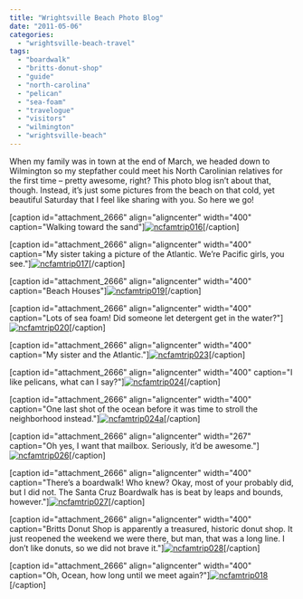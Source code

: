 ```yaml
---
title: "Wrightsville Beach Photo Blog"
date: "2011-05-06"
categories: 
  - "wrightsville-beach-travel"
tags: 
  - "boardwalk"
  - "britts-donut-shop"
  - "guide"
  - "north-carolina"
  - "pelican"
  - "sea-foam"
  - "travelogue"
  - "visitors"
  - "wilmington"
  - "wrightsville-beach"
---
```


When my family was in town at the end of March, we headed down to Wilmington so my stepfather could meet his North Carolinian relatives for the first time – pretty awesome, right? This photo blog isn’t about that, though. Instead, it’s just some pictures from the beach on that cold, yet beautiful Saturday that I feel like sharing with you. So here we go!

\[caption id="attachment\_2666" align="aligncenter" width="400" caption="Walking toward the sand"\][![](http://www.rebeccagomezfarrell.com/wp-content/uploads/2011/05/ncfamtrip016.jpg "ncfamtrip016")](http://www.rebeccagomezfarrell.com/wp-content/uploads/2011/05/ncfamtrip016.jpg)\[/caption\]

\[caption id="attachment\_2666" align="aligncenter" width="400" caption="My sister taking a picture of the Atlantic. We’re Pacific girls, you see."\][![](http://www.rebeccagomezfarrell.com/wp-content/uploads/2011/05/ncfamtrip017.jpg "ncfamtrip017")](http://www.rebeccagomezfarrell.com/wp-content/uploads/2011/05/ncfamtrip017.jpg)\[/caption\]

\[caption id="attachment\_2666" align="aligncenter" width="400" caption="Beach Houses"\][![](http://www.rebeccagomezfarrell.com/wp-content/uploads/2011/05/ncfamtrip019.jpg "ncfamtrip019")](http://www.rebeccagomezfarrell.com/wp-content/uploads/2011/05/ncfamtrip019.jpg)\[/caption\]

\[caption id="attachment\_2666" align="aligncenter" width="400" caption="Lots of sea foam! Did someone let detergent get in the water?"\][![](http://www.rebeccagomezfarrell.com/wp-content/uploads/2011/05/ncfamtrip020.jpg "ncfamtrip020")](http://www.rebeccagomezfarrell.com/wp-content/uploads/2011/05/ncfamtrip020.jpg)\[/caption\]

\[caption id="attachment\_2666" align="aligncenter" width="400" caption="My sister and the Atlantic."\][![](http://www.rebeccagomezfarrell.com/wp-content/uploads/2011/05/ncfamtrip023.jpg "ncfamtrip023")](http://www.rebeccagomezfarrell.com/wp-content/uploads/2011/05/ncfamtrip023.jpg)\[/caption\]

\[caption id="attachment\_2666" align="aligncenter" width="400" caption="I like pelicans, what can I say?"\][![](http://www.rebeccagomezfarrell.com/wp-content/uploads/2011/05/ncfamtrip024.jpg "ncfamtrip024")](http://www.rebeccagomezfarrell.com/wp-content/uploads/2011/05/ncfamtrip024.jpg)\[/caption\]

\[caption id="attachment\_2666" align="aligncenter" width="400" caption="One last shot of the ocean before it was time to stroll the neighborhood instead."\][![](http://www.rebeccagomezfarrell.com/wp-content/uploads/2011/05/ncfamtrip024a.jpg "ncfamtrip024a")](http://www.rebeccagomezfarrell.com/wp-content/uploads/2011/05/ncfamtrip024a.jpg)\[/caption\]

\[caption id="attachment\_2666" align="aligncenter" width="267" caption="Oh yes, I want that mailbox. Seriously, it’d be awesome."\][![](http://www.rebeccagomezfarrell.com/wp-content/uploads/2011/05/ncfamtrip026.jpg "ncfamtrip026")](http://www.rebeccagomezfarrell.com/wp-content/uploads/2011/05/ncfamtrip026.jpg)\[/caption\]

\[caption id="attachment\_2666" align="aligncenter" width="400" caption="There’s a boardwalk! Who knew? Okay, most of your probably did, but I did not. The Santa Cruz Boardwalk has is beat by leaps and bounds, however."\][![](http://www.rebeccagomezfarrell.com/wp-content/uploads/2011/05/ncfamtrip027.jpg "ncfamtrip027")](http://www.rebeccagomezfarrell.com/wp-content/uploads/2011/05/ncfamtrip027.jpg)\[/caption\]

\[caption id="attachment\_2666" align="aligncenter" width="400" caption="Britts Donut Shop is apparently a treasured, historic donut shop. It just reopened the weekend we were there, but man, that was a long line. I don’t like donuts, so we did not brave it."\][![](http://www.rebeccagomezfarrell.com/wp-content/uploads/2011/05/ncfamtrip028.jpg "ncfamtrip028")](http://www.rebeccagomezfarrell.com/wp-content/uploads/2011/05/ncfamtrip028.jpg)\[/caption\]

\[caption id="attachment\_2666" align="aligncenter" width="400" caption="Oh, Ocean, how long until we meet again?"\][![](http://www.rebeccagomezfarrell.com/wp-content/uploads/2011/05/ncfamtrip018.jpg "ncfamtrip018")](http://www.rebeccagomezfarrell.com/wp-content/uploads/2011/05/ncfamtrip018.jpg)\[/caption\]
